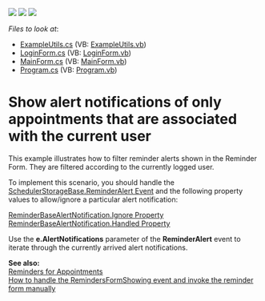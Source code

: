 <!-- default badges list -->
![](https://img.shields.io/endpoint?url=https://codecentral.devexpress.com/api/v1/VersionRange/128636812/10.1.9%2B)
[![](https://img.shields.io/badge/Open_in_DevExpress_Support_Center-FF7200?style=flat-square&logo=DevExpress&logoColor=white)](https://supportcenter.devexpress.com/ticket/details/E3212)
[![](https://img.shields.io/badge/📖_How_to_use_DevExpress_Examples-e9f6fc?style=flat-square)](https://docs.devexpress.com/GeneralInformation/403183)
<!-- default badges end -->
<!-- default file list -->
*Files to look at*:

* [ExampleUtils.cs](./CS/ExampleUtils.cs) (VB: [ExampleUtils.vb](./VB/ExampleUtils.vb))
* [LoginForm.cs](./CS/LoginForm.cs) (VB: [LoginForm.vb](./VB/LoginForm.vb))
* [MainForm.cs](./CS/MainForm.cs) (VB: [MainForm.vb](./VB/MainForm.vb))
* [Program.cs](./CS/Program.cs) (VB: [Program.vb](./VB/Program.vb))
<!-- default file list end -->
# Show alert notifications of only appointments that are associated with the current user


<p>This example illustrates how to filter reminder alerts shown in the Reminder Form. They are filtered according to the currently logged user.</p><p>To implement this scenario, you should handle the <a href="http://documentation.devexpress.com/#CoreLibraries/DevExpressXtraSchedulerSchedulerStorageBase_ReminderAlerttopic"><u>SchedulerStorageBase.ReminderAlert Event</u></a> and the following property values to allow/ignore a particular alert notification:</p><p><a href="http://documentation.devexpress.com/#CoreLibraries/DevExpressXtraSchedulerReminderBaseAlertNotification_Ignoretopic"><u>ReminderBaseAlertNotification.Ignore Property</u></a><br />
<a href="http://documentation.devexpress.com/#CoreLibraries/DevExpressXtraSchedulerReminderBaseAlertNotification_Handledtopic"><u>ReminderBaseAlertNotification.Handled Property</u></a></p><p>Use the <strong>e.AlertNotifications</strong> parameter of the <strong>ReminderAlert</strong> event to iterate through the currently arrived alert notifications.</p><p><strong>See also:</strong><br />
<a href="http://documentation.devexpress.com/#WindowsForms/CustomDocument1778"><u>Reminders for Appointments</u></a><br />
<a href="https://www.devexpress.com/Support/Center/p/E3000">How to handle the RemindersFormShowing event and invoke the reminder form manually</a></p>

<br/>


